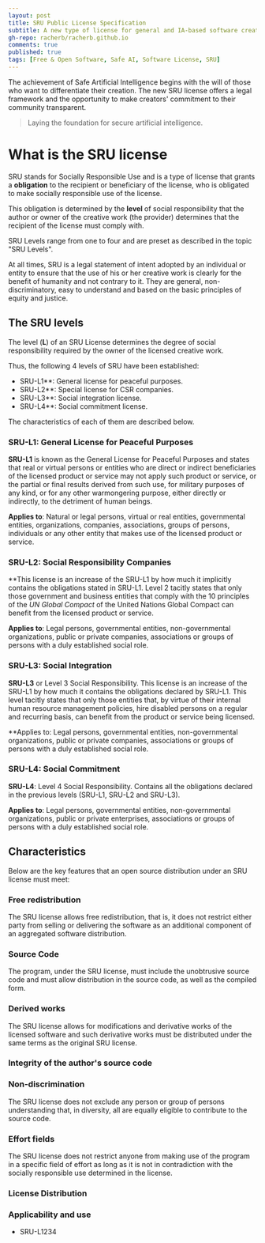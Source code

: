 ```yaml
---
layout: post
title: SRU Public License Specification
subtitle: A new type of license for general and IA-based software creations. 
gh-repo: racherb/racherb.github.io
comments: true
published: true
tags: [Free & Open Software, Safe AI, Software License, SRU]
---
```

The achievement of Safe Artificial Intelligence begins with the will of those who want to differentiate their creation. The new SRU license offers a legal framework and the opportunity to make creators' commitment to their community transparent.

> Laying the foundation for secure artificial intelligence.

# What is the SRU license

SRU stands for Socially Responsible Use and is a type of license that grants a **obligation** to the recipient or beneficiary of the license, who is obligated to make socially responsible use of the license.

This obligation is determined by the **level** of social responsibility that the author or owner of the creative work (the provider) determines that the recipient of the license must comply with.

SRU Levels range from one to four and are preset as described in the topic "SRU Levels".

At all times, SRU is a legal statement of intent adopted by an individual or entity to ensure that the use of his or her creative work is clearly for the benefit of humanity and not contrary to it. They are general, non-discriminatory, easy to understand and based on the basic principles of equity and justice.

## The SRU levels

The level (**L**) of an SRU License determines the degree of social responsibility required by the owner of the licensed creative work.

Thus, the following 4 levels of SRU have been established:

- SRU-L1**: General license for peaceful purposes.
- SRU-L2**: Special license for CSR companies.
- SRU-L3**: Social integration license.
- SRU-L4**: Social commitment license.

The characteristics of each of them are described below.

### SRU-L1: General License for Peaceful Purposes

**SRU-L1** is known as the General License for Peaceful Purposes and states that real or virtual persons or entities who are direct or indirect beneficiaries of the licensed product or service may not apply such product or service, or the partial or final results derived from such use, for military purposes of any kind, or for any other warmongering purpose, either directly or indirectly, to the detriment of human beings.

**Applies to**: Natural or legal persons, virtual or real entities, governmental entities, organizations, companies, associations, groups of persons, individuals or any other entity that makes use of the licensed product or service.

### SRU-L2: Social Responsibility Companies

**This license is an increase of the SRU-L1 by how much it implicitly contains the obligations stated in SRU-L1. Level 2 tacitly states that only those government and business entities that comply with the 10 principles of the *UN Global Compact* of the United Nations Global Compact can benefit from the licensed product or service.

**Applies to**: Legal persons, governmental entities, non-governmental organizations, public or private companies, associations or groups of persons with a duly established social role.

### SRU-L3: Social Integration

**SRU-L3** or Level 3 Social Responsibility. This license is an increase of the SRU-L1 by how much it contains the obligations declared by SRU-L1. This level tacitly states that only those entities that, by virtue of their internal human resource management policies, hire disabled persons on a regular and recurring basis, can benefit from the product or service being licensed.

**Applies to: Legal persons, governmental entities, non-governmental organizations, public or private companies, associations or groups of persons with a duly established social role.

### SRU-L4: Social Commitment

**SRU-L4**: Level 4 Social Responsibility. Contains all the obligations declared in the previous levels (SRU-L1, SRU-L2 and SRU-L3).

**Applies to**: Legal persons, governmental entities, non-governmental organizations, public or private enterprises, associations or groups of persons with a duly established social role.

## Characteristics

Below are the key features that an open source distribution under an SRU license must meet:

### Free redistribution

The SRU license allows free redistribution, that is, it does not restrict either party from selling or delivering the software as an additional component of an aggregated software distribution.

### Source Code

The program, under the SRU license, must include the unobtrusive source code and must allow distribution in the source code, as well as the compiled form.

### Derived works

The SRU license allows for modifications and derivative works of the licensed software and such derivative works must be distributed under the same terms as the original SRU license.

### Integrity of the author's source code

### Non-discrimination

The SRU license does not exclude any person or group of persons understanding that, in diversity, all are equally eligible to contribute to the source code.

### Effort fields

The SRU license does not restrict anyone from making use of the program in a specific field of effort as long as it is not in contradiction with the socially responsible use determined in the license.

### License Distribution

### Applicability and use

- SRU-L1234
